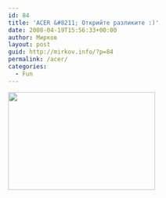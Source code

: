 ```yaml
---
id: 84
title: 'ACER &#8211; Открийте разликите :)'
date: 2008-04-19T15:56:33+00:00
author: Мирков
layout: post
guid: http://mirkov.info/?p=84
permalink: /acer/
categories:
  - Fun
---
```

[<img class="alignnone size-medium wp-image-85" title="image14" alt="" src="http://mirkov.info/wp-content/uploads/2008/09/image14-300x199.jpg" width="300" height="199" />](http://mirkov.info/wp-content/uploads/2008/09/image14.jpg)